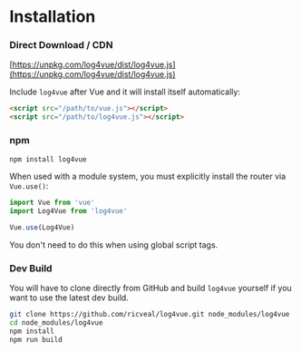 # Installation

### Direct Download / CDN

[https://unpkg.com/log4vue/dist/log4vue.js](https://unpkg.com/log4vue/dist/log4vue.js)


Include `log4vue` after Vue and it will install itself automatically:

``` html
<script src="/path/to/vue.js"></script>
<script src="/path/to/log4vue.js"></script>
```

### npm

``` bash
npm install log4vue
```

When used with a module system, you must explicitly install the router via `Vue.use()`:

``` js
import Vue from 'vue'
import Log4Vue from 'log4vue'

Vue.use(Log4Vue)
```

You don't need to do this when using global script tags.

### Dev Build

You will have to clone directly from GitHub and build `log4vue` yourself if
you want to use the latest dev build.

``` bash
git clone https://github.com/ricveal/log4vue.git node_modules/log4vue
cd node_modules/log4vue
npm install
npm run build
```
